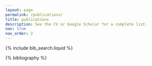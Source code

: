```yaml
---
layout: page
permalink: /publications/
title: publications
description: See the CV or Google Scholar for a complete list.
nav: true
nav_order: 2
---
```


<!-- _pages/publications.md -->

<!-- Bibsearch Feature -->

{% include bib_search.liquid %}

<div class="publications">

{% bibliography %}

</div>
